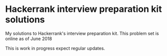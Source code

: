 # Hackerrank interview preparation kit solutions
My solutions to Hackerrank's interview preparation kit.
This problem set is online as of June 2018



This is work in progress expect regular updates.
